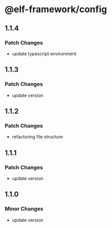 # @elf-framework/config

## 1.1.4

### Patch Changes

- update typescript environment

## 1.1.3

### Patch Changes

- update version

## 1.1.2

### Patch Changes

- refactoring file structure

## 1.1.1

### Patch Changes

- update version

## 1.1.0

### Minor Changes

- update version
